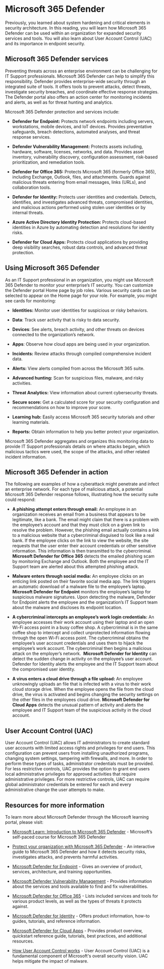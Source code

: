 # Microsoft 365 Defender

Previously, you learned about system hardening and critical elements in security architecture. In this reading, you will learn how Microsoft 365 Defender can be used within an organization for expanded security services and tools. You will also learn about User Account Control (UAC) and its importance in endpoint security.

## Microsoft 365 Defender services

Preventing threats across an enterprise environment can be challenging for IT Support professionals. Microsoft 365 Defender can help to simplify this responsibility. Defender provides enterprise-wide security through an integrated suite of tools. It offers tools to prevent attacks, detect threats, investigate security breaches, and coordinate effective response strategies. The Defender portal also offers an action center for monitoring incidents and alerts, as well as for threat hunting and analytics. 

Microsoft 365 Defender protection and services include:

- **Defender for Endpoint:** Protects network endpoints including servers, workstations, mobile devices, and IoT devices. Provides preventative safeguards, breach detections, automated analyses, and threat response services. 
    

- **Defender Vulnerability Management:** Protects assets including, hardware, software, licenses, networks, and data. Provides asset inventory, vulnerability discovery, configuration assessment, risk-based prioritization, and remediation tools.
    

- **Defender for Office 365:** Protects Microsoft 365 (formerly Office 365), including Exchange, Outlook, files, and attachments. Guards against malicious threats entering from email messages, links (URLs), and collaboration tools.
    

- **Defender for Identity:** Protects user identities and credentials. Detects, identifies, and investigates advanced threats, compromised identities, and malicious actions performed using stolen user identities or by internal threats. 
    

- **Azure Active Directory Identity Protection:** Protects cloud-based identities in Azure by automating detection and resolutions for identity risks.
    

- **Defender for Cloud Apps:** Protects cloud applications by providing deep visibility searches, robust data controls, and advanced threat protection.
    

## Using Microsoft 365 Defender

As an IT Support professional in an organization, you might use Microsoft 365 Defender to monitor your enterprise’s IT security. You can customize the Defender portal Home page by job roles. Various security cards can be selected to appear on the Home page for your role. For example, you might see cards for monitoring: 

- **Identities:** Monitor user identities for suspicious or risky behaviors. 
    
- **Data**: Track user activity that is risky to data security.
    
- **Devices**: See alerts, breach activity, and other threats on devices connected to the organization’s network.
    
- **Apps**: Observe how cloud apps are being used in your organization.
    
- **Incidents:** Review attacks through compiled comprehensive incident data.
    
- **Alerts:** View alerts compiled from across the Microsoft 365 suite.
    
- **Advanced hunting:** Scan for suspicious files, malware, and risky activities.
    
- **Threat Analytics:** View information about current cybersecurity threats.
    
- **Secure score:** Get a calculated score for your security configuration and recommendations on how to improve your score.
    
- **Learning hub:** Easily access Microsoft 365 security tutorials and other learning materials.
    
- **Reports:** Obtain information to help you better protect your organization.
    

Microsoft 365 Defender aggregates and organizes this monitoring data to provide IT Support professionals details on where attacks began, which malicious tactics were used, the scope of the attacks, and other related incident information. 

## Microsoft 365 Defender in action

The following are examples of how a cyberattack might penetrate and infect an enterprise network. For each type of malicious attack, a potential Microsoft 365 Defender response follows, illustrating how the security suite could respond: 

- **A phishing attempt enters through email:** An employee in an organization receives an email from a business that appears to be legitimate, like a bank. The email might claim that there is a problem with the employee’s account and that they must click on a given link to resolve the problem. However, the phishing email actually contains a link to a malicious website that a cybercriminal disguised to look like a real bank. If the employee clicks on the link to view the website, the site requests that the user enter their account credentials or other sensitive information. This information is then transmitted to the cybercriminal. **Microsoft Defender for Office 365** detects the emailed phishing scam by monitoring Exchange and Outlook. Both the employee and the IT Support team are alerted about this attempted phishing attack.
    
- **Malware enters through social media:** An employee clicks on an enticing link posted on their favorite social media app. The link triggers an automatic download of a malware file to the employee’s laptop. **Microsoft Defender for Endpoint** monitors the employee’s laptop for suspicious malware signatures. Upon detecting the malware, Defender for Endpoint alerts the employee and the organization’s IT Support team about the malware and discloses its endpoint location.
    
- **A cybercriminal intercepts an employee’s work login credentials:** An employee accesses their work account using their laptop and an open Wi-Fi access point in a busy coffee shop. A cybercriminal is in the same coffee shop to intercept and collect unprotected information flowing through the open Wi-Fi access point. The cybercriminal obtains the employee’s user account credentials and uses them to hijack the employee’s work account. The cybercriminal then begins a malicious attack on the employer’s network.  **Microsoft Defender for Identity** can detect the sudden change in activity on the employee’s user account. Defender for Identity alerts the employee and the IT Support team about the compromised user identity.
    
- **A virus enters a cloud drive through a file upload:** An employee unknowingly uploads an file that is infected with a virus to their work cloud storage drive. When the employee opens the file from the cloud drive, the virus is activated and begins changing the security settings on the other files in the employees cloud drive. **Microsoft Defender for Cloud Apps** detects the unusual pattern of activity and alerts the employee and IT Support team of the suspicious activity in the cloud account.
    

## User Account Control (UAC)

User Account Control (UAC) allows IT administrators to create standard user accounts with limited access rights and privileges for end users. This configuration can prevent users from installing unauthorized programs, changing system settings, tampering with firewalls, and more. In order to perform these types of tasks, administrator credentials must be provided. For less restrictive controls, UAC provides the option to grant end users local administrative privileges for approved activities that require administrative privileges. For more restrictive controls, UAC can require global administrator credentials be entered for each and every administrative change the user attempts to make.

## Resources for more information

To learn more about Microsoft Defender through the Microsoft learning portal, please visit:

- [Microsoft Learn: Introduction to Microsoft 365 Defender](https://docs.microsoft.com/en-us/learn/modules/defender-introduction/) - Microsoft’s self-paced course for Microsoft 365 Defender
    
- [Protect your organization with Microsoft 365 Defender](https://mslearn.cloudguides.com/guides/Protect%20your%20organization%20with%20Microsoft%20365%20Defender) - An interactive guide to Microsoft 365 Defender and how it detects security risks, investigates attacks, and prevents harmful activities. 
    
- [Microsoft Defender for Endpoint](https://docs.microsoft.com/en-us/microsoft-365/security/defender-endpoint/microsoft-defender-endpoint) - Gives an overview of product, services, architecture, and training opportunities.
    
- [Microsoft Defender Vulnerability Management](https://docs.microsoft.com/en-us/microsoft-365/security/defender-vulnerability-management/defender-vulnerability-management) - Provides information about the services and tools available to find and fix vulnerabilities.
    
- [Microsoft Defender for Office 365](https://docs.microsoft.com/en-us/microsoft-365/security/office-365-security/overview) - Lists included services and tools for various product levels, as well as the types of threats it protects against. 
    
- [Microsoft Defender for Identity](https://docs.microsoft.com/en-us/defender-for-identity/) - Offers product information, how-to guides, tutorials, and reference information.
    
- [Microsoft Defender for Cloud Apps](https://docs.microsoft.com/en-us/cloud-app-security/) - Provides product overview, quickstart reference guide, tutorials, best practices, and additional resources.
    
- [How User Account Control works](https://docs.microsoft.com/en-us/windows/security/identity-protection/user-account-control/how-user-account-control-works) - User Account Control (UAC) is a fundamental component of Microsoft's overall security vision. UAC helps mitigate the impact of malware.